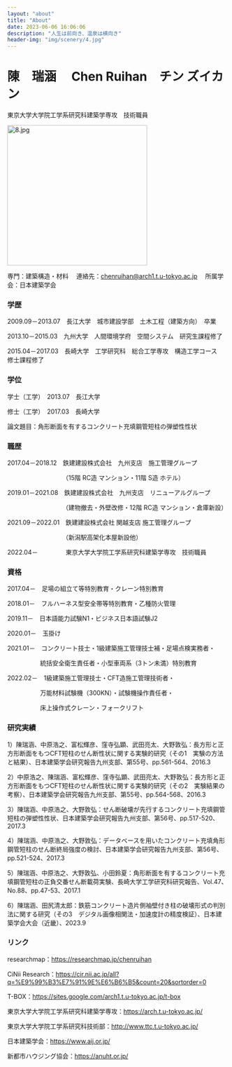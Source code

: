 ```yaml
---
layout: "about"
title: "About"
date: 2023-06-06 16:06:06
description: "人生は前向き、温泉は横向き"
header-img: "img/scenery/4.jpg"
---
```

# 陳　瑞涵　 Chen Ruihan　チン ズイカン

東京大学大学院工学系研究科建築学専攻　技術職員

<img src="/img/scenery/8.jpg" width="320" alt="8.jpg"></img>

専門：建築構造・材料　 連絡先：chenruihan@arch1.t.u-tokyo.ac.jp 　所属学会：日本建築学会

### 学歴

2009.09－2013.07　長江大学　城市建設学部　土木工程（建築方向）　卒業

2013.10－2015.03　九州大学　人間環境学府　空間システム　研究生課程修了

2015.04－2017.03　長崎大学　工学研究科　総合工学専攻　構造工学コース　修士課程修了

### 学位

学士（工学）　2013.07　長江大学

修士（工学）　2017.03　長崎大学

論文題目：角形断面を有するコンクリート充填鋼管短柱の弾塑性性状

### 職歴

2017.04－2018.12　鉄建建設株式会社　九州支店　施工管理グループ
   
&emsp;&emsp;&emsp;&emsp;&emsp;&emsp;&emsp;&emsp;&emsp;（15階 RC造 マンション・11階 S造 ホテル）

2019.01－2021.08　鉄建建設株式会社　九州支店　リニューアルグループ

&emsp;&emsp;&emsp;&emsp;&emsp;&emsp;&emsp;&emsp;&emsp;（建物撤去・外壁改修・12階 RC造 マンション・倉庫新設）

2021.09－2022.01　鉄建建設株式会社 関越支店 施工管理グループ

&emsp;&emsp;&emsp;&emsp;&emsp;&emsp;&emsp;&emsp;&emsp;（新潟駅高架化本屋新設他）

2022.04－ &emsp;&emsp;&emsp;       　東京大学大学院工学系研究科建築学専攻　技術職員

### 資格

2017.04－　足場の組立て等特別教育・クレーン特別教育

2018.01－　フルハーネス型安全帯等特別教育・乙種防火管理

2019.11－　日本語能力試験N1・ビジネス日本語試験J2

2020.01－　玉掛け

2021.01－　コンクリート技士・1級建築施工管理技士補・足場点検実務者・

&emsp;&emsp;&emsp;&emsp;&emsp;&thinsp;&thinsp;統括安全衛生責任者・小型車両系（3トン未満）特別教育

2022.02－　1級建築施工管理技士・CFT造施工管理技術者・

&emsp;&emsp;&emsp;&emsp;&emsp;&thinsp;&thinsp;万能材料試験機（300KN）・試験機操作責任者・

&emsp;&emsp;&emsp;&emsp;&emsp;&thinsp;&thinsp;床上操作式クレーン・フォークリフト

### 研究実績

1）陳瑞涵、中原浩之、富松輝彦、窪寺弘顕、武田亮太、大野敦弘：長方形と正方形断面をもつCFT短柱のせん断性状に関する実験的研究（その1　実験の方法と結果）、日本建築学会研究報告九州支部、第55号、pp.561-564、2016.3

2）中原浩之、陳瑞涵、富松輝彦、窪寺弘顕、武田亮太、大野敦弘：長方形と正方形断面をもつCFT短柱のせん断性状に関する実験的研究（その2　実験結果の考察）、日本建築学会研究報告九州支部、第55号、pp.564-568、2016.3

3）陳瑞涵、中原浩之、大野敦弘：せん断破壊が先行するコンクリート充填鋼管短柱の弾塑性性状、日本建築学会研究報告九州支部、第56号、pp.517-520、2017.3

4）陳瑞涵、中原浩之、大野敦弘：データベースを用いたコンクリート充填角形鋼管短柱のせん断終局強度の検討、日本建築学会研究報告九州支部、第56号、pp.521-524、2017.3

5）陳瑞涵、中原浩之、大野敦弘、小田鈴夏：角形断面を有するコンクリート充填鋼管短柱の正負交番せん断載荷実験、長崎大学工学研究科研究報告、Vol.47、No.88、pp.47-53、2017.1

6）陳瑞涵、田尻清太郎：鉄筋コンクリート造片側袖壁付き柱の破壊形式の判別法に関する研究（その3　デジタル画像相関法・加速度計の精度検証）、日本建築学会大会（近畿）、2023.9

### リンク

researchmap：https://researchmap.jp/chenruihan

CiNii Research：https://cir.nii.ac.jp/all?q=%E9%99%B3%E7%91%9E%E6%B6%B5&count=20&sortorder=0

T-BOX：https://sites.google.com/arch1.t.u-tokyo.ac.jp/t-box

東京大学大学院工学系研究科建築学専攻：https://arch.t.u-tokyo.ac.jp/

東京大学大学院工学系研究科技術部：http://www.ttc.t.u-tokyo.ac.jp/

日本建築学会：https://www.aij.or.jp/

新都市ハウジング協会：https://anuht.or.jp/


